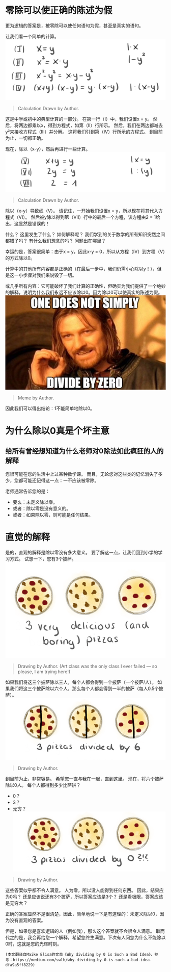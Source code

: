 # 零除可以使正确的陈述为假

更为逻辑的答案是，被零除可以使任何语句为假，甚至是真实的语句。

让我们看一个简单的计算。
![Calculation Drawn by Author.](1*ja9zR8Z3nGW1e-5Y7JTEjA.png)
> Calculation Drawn by Author.


这是中学或初中的典型计算的一部分。 在第一行（I）中，我们设置x = y。 然后，将两边都乘以x，得到方程式，如第（II）行所示。 然后，我们在两边都减去y²来接收方程式（III）并分解。 这将我们引到第（IV）行所示的方程式。 到目前为止，一切都正确。

现在，除以（x-y），然后再进行一些计算。
![Calculation Drawn by Author.](1*TWh6XtysQ4Y1B5794nKX7Q.png)
> Calculation Drawn by Author.


除以（x-y）导致线（V）。 请记住，一开始我们设置x = y，所以现在将其代入方程式（VI）。 然后被y除以得到第（VII）行中的最后一个方程，该方程由2 = 1给出，这显然是错误的！

什么？ 这里发生了什么？ 如何解释呢？ 我们学到的关于数学的所有知识突然之间都错了吗？ 有什么我们想念的吗？ 问题出在哪里？

幸运的是，答案很简单：由于x = y，因此x-y = 0，所以从方程（IV）到方程（V）的方式除以0。

计算中的其他所有内容都是正确的（在最后一步中，我们仍需小心除以y！），但是这一小步骤对我们来说毁了一切。

或几乎所有内容：它可能破坏了我们计算的正确性，但确实为我们提供了一个绝妙的解释，说明为什么我们永远不应该除以0。因为除以0可以使真实的陈述为假。
![Meme by Author.](1*bQLno4fkMrAFlzttZEIk3g.jpeg)
> Meme by Author.


因此我们可以得出结论：1不能简单地除以0。
# 为什么除以0真是个坏主意
## 给所有曾经想知道为什么老师对0除法如此疯狂的人的解释

您很可能在您的生活中上过某种数学课。 而且，无论您对这些类的记忆消失了多少，您都可能还记得这一点：一不应该被零除。

老师通常告诉您的是：
+ 要么：未定义除以零。
+ 或者：除以零是没有意义的。
+ 或者：如果除以零，则可能是任何结果。
# 直觉的解释

是的，直观的解释是除以零没有多大意义。 要了解这一点，让我们回到小学的学习方式。 试想一下，您有3个披萨。
![Drawing by Author. (Art class was the only class I ever failed — so please, I am trying here!)](1*yCCMsYlkNYdqKCx2mGxn2g.png)
> Drawing by Author. (Art class was the only class I ever failed — so please, I am trying here!)


如果我们将这三个披萨除以三人，每个人都会得到一个披萨（一个披萨/人）。 如果我们将这三个披萨除以六个人，那么每个人都会得到一半的披萨（每人0.5个披萨）。
![Drawing by Author.](1*uJec2ve0OSCAbMu-oFHEzg.png)
> Drawing by Author.


到目前为止，非常容易。 希望您一直与我在一起，直到这里。 现在，将六个披萨除以0人。 每个人都得到多少比萨饼？
+ 0？
+ 3？
+ 无穷？
![Drawing by Author.](1*9_yqPfooZZ43NnBvvL0b7g.png)
> Drawing by Author.


这些答案似乎都不令人满意。 人为零，所以没人能得到任何东西。 因此，结果应为0吗？ 还是应该说还有3个披萨，所以答案应该是3个？ 还是看极限，答案应该是无穷大？

正确的答案显然不是很清楚，因此，简单地说一下是有道理的：未定义除以0，因为没有直观的答案。

但是，如果您是喜欢逻辑的人（例如我），那么这个答案就不会很令人满意。 取而代之的是，我会再给您一个解释，希望您终生满意。下次有人问您为什么不能除以0时，这就是您的光辉时刻。
```
(本文翻译自Maike Elisa的文章《Why dividing by 0 is Such a Bad Idea》，参考：https://medium.com/swlh/why-dividing-by-0-is-such-a-bad-idea-dfa9a5ff8229)
```
